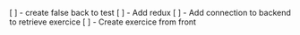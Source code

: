 [ ] - create false back to test
[ ] - Add redux
[ ] - Add connection to backend to retrieve exercice
[ ] - Create exercice from front 